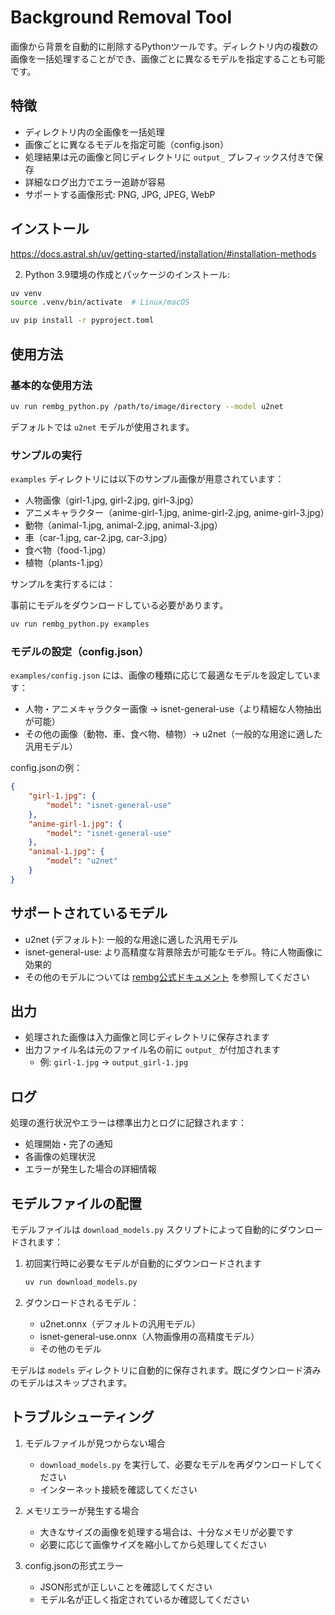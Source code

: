 # Background Removal Tool

画像から背景を自動的に削除するPythonツールです。ディレクトリ内の複数の画像を一括処理することができ、画像ごとに異なるモデルを指定することも可能です。

## 特徴

- ディレクトリ内の全画像を一括処理
- 画像ごとに異なるモデルを指定可能（config.json）
- 処理結果は元の画像と同じディレクトリに `output_` プレフィックス付きで保存
- 詳細なログ出力でエラー追跡が容易
- サポートする画像形式: PNG, JPG, JPEG, WebP

## インストール

https://docs.astral.sh/uv/getting-started/installation/#installation-methods

2. Python 3.9環境の作成とパッケージのインストール:

```bash
uv venv
source .venv/bin/activate  # Linux/macOS

uv pip install -r pyproject.toml
```

## 使用方法

### 基本的な使用方法

```bash
uv run rembg_python.py /path/to/image/directory --model u2net
```

デフォルトでは `u2net` モデルが使用されます。

### サンプルの実行

`examples` ディレクトリには以下のサンプル画像が用意されています：

- 人物画像（girl-1.jpg, girl-2.jpg, girl-3.jpg）
- アニメキャラクター（anime-girl-1.jpg, anime-girl-2.jpg, anime-girl-3.jpg）
- 動物（animal-1.jpg, animal-2.jpg, animal-3.jpg）
- 車（car-1.jpg, car-2.jpg, car-3.jpg）
- 食べ物（food-1.jpg）
- 植物（plants-1.jpg）

サンプルを実行するには：

事前にモデルをダウンロードしている必要があります。

```bash
uv run rembg_python.py examples
```

### モデルの設定（config.json）

`examples/config.json` には、画像の種類に応じて最適なモデルを設定しています：

- 人物・アニメキャラクター画像 → isnet-general-use（より精細な人物抽出が可能）
- その他の画像（動物、車、食べ物、植物）→ u2net（一般的な用途に適した汎用モデル）

config.jsonの例：
```json
{
    "girl-1.jpg": {
        "model": "isnet-general-use"
    },
    "anime-girl-1.jpg": {
        "model": "isnet-general-use"
    },
    "animal-1.jpg": {
        "model": "u2net"
    }
}
```

## サポートされているモデル

- u2net (デフォルト): 一般的な用途に適した汎用モデル
- isnet-general-use: より高精度な背景除去が可能なモデル。特に人物画像に効果的
- その他のモデルについては [rembg公式ドキュメント](https://github.com/danielgatis/rembg) を参照してください

## 出力

- 処理された画像は入力画像と同じディレクトリに保存されます
- 出力ファイル名は元のファイル名の前に `output_` が付加されます
  - 例: `girl-1.jpg` → `output_girl-1.jpg`

## ログ

処理の進行状況やエラーは標準出力とログに記録されます：
- 処理開始・完了の通知
- 各画像の処理状況
- エラーが発生した場合の詳細情報

## モデルファイルの配置

モデルファイルは `download_models.py` スクリプトによって自動的にダウンロードされます：

1. 初回実行時に必要なモデルが自動的にダウンロードされます
   ```bash
   uv run download_models.py
   ```

2. ダウンロードされるモデル：
   - u2net.onnx（デフォルトの汎用モデル）
   - isnet-general-use.onnx（人物画像用の高精度モデル）
   - その他のモデル

モデルは `models` ディレクトリに自動的に保存されます。既にダウンロード済みのモデルはスキップされます。

## トラブルシューティング

1. モデルファイルが見つからない場合
   - `download_models.py` を実行して、必要なモデルを再ダウンロードしてください
   - インターネット接続を確認してください

2. メモリエラーが発生する場合
   - 大きなサイズの画像を処理する場合は、十分なメモリが必要です
   - 必要に応じて画像サイズを縮小してから処理してください

3. config.jsonの形式エラー
   - JSON形式が正しいことを確認してください
   - モデル名が正しく指定されているか確認してください
